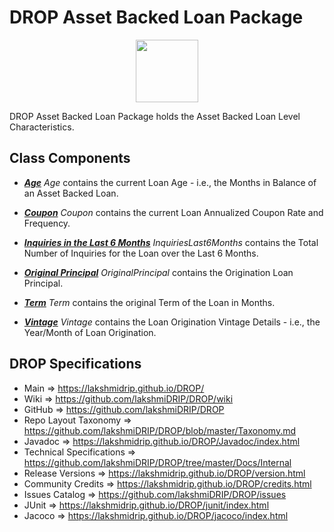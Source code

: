 # DROP Asset Backed Loan Package

<p align="center"><img src="https://github.com/lakshmiDRIP/DROP/blob/master/DRIP_Logo.gif?raw=true" width="100"></p>

DROP Asset Backed Loan Package holds the Asset Backed Loan Level Characteristics.


## Class Components

 * [***Age***](https://github.com/lakshmiDRIP/DROP/tree/master/src/main/java/org/drip/assetbacked/loan/Age.java)
 <i>Age</i> contains the current Loan Age - i.e., the Months in Balance of an Asset Backed Loan.

 * [***Coupon***](https://github.com/lakshmiDRIP/DROP/tree/master/src/main/java/org/drip/assetbacked/loan/Coupon.java)
 <i>Coupon</i> contains the current Loan Annualized Coupon Rate and Frequency.

 * [***Inquiries in the Last 6 Months***](https://github.com/lakshmiDRIP/DROP/tree/master/src/main/java/org/drip/assetbacked/loan/InquiriesLast6Months.java)
 <i>InquiriesLast6Months</i> contains the Total Number of Inquiries for the Loan over the Last 6 Months.

 * [***Original Principal***](https://github.com/lakshmiDRIP/DROP/tree/master/src/main/java/org/drip/assetbacked/loan/OriginalPrincipal.java)
 <i>OriginalPrincipal</i> contains the Origination Loan Principal.

 * [***Term***](https://github.com/lakshmiDRIP/DROP/tree/master/src/main/java/org/drip/assetbacked/loan/Term.java)
 <i>Term</i> contains the original Term of the Loan in Months.

 * [***Vintage***](https://github.com/lakshmiDRIP/DROP/tree/master/src/main/java/org/drip/assetbacked/loan/Vintage.java)
 <i>Vintage</i> contains the Loan Origination Vintage Details - i.e., the Year/Month of Loan Origination.


## DROP Specifications

 * Main                     => https://lakshmidrip.github.io/DROP/
 * Wiki                     => https://github.com/lakshmiDRIP/DROP/wiki
 * GitHub                   => https://github.com/lakshmiDRIP/DROP
 * Repo Layout Taxonomy     => https://github.com/lakshmiDRIP/DROP/blob/master/Taxonomy.md
 * Javadoc                  => https://lakshmidrip.github.io/DROP/Javadoc/index.html
 * Technical Specifications => https://github.com/lakshmiDRIP/DROP/tree/master/Docs/Internal
 * Release Versions         => https://lakshmidrip.github.io/DROP/version.html
 * Community Credits        => https://lakshmidrip.github.io/DROP/credits.html
 * Issues Catalog           => https://github.com/lakshmiDRIP/DROP/issues
 * JUnit                    => https://lakshmidrip.github.io/DROP/junit/index.html
 * Jacoco                   => https://lakshmidrip.github.io/DROP/jacoco/index.html
